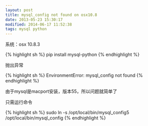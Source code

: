 ```yaml
---
layout: post
title: mysql_config not found on osx10.8
date: 2013-05-23 15:30:17
modified: 2014-06-17 11:52:38
tags: mysql python
---
```


系统：osx 10.8.3

{% highlight sh %}
pip install mysql-python
{% endhighlight %}

抛出异常

{% highlight sh %}
EnvironmentError: mysql_config not found
{% endhighlight %}

由于mysql是macport安装，版本55，所以问题就简单了

只需运行命令

{% highlight sh %}
sudo ln -s /opt/local/bin/mysql_config5 /opt/local/bin/mysql_config
{% endhighlight %}